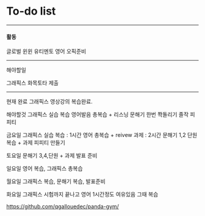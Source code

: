 # To-do list

----------------
#### 활동

글로벌 윈윈
유티멘토
영어 오픽준비

-----

해야할일

그래픽스 화목토타 제출


-----

현재 완료
그래픽스 영상강의 복습완료.

해야할것
그래픽스 실습 복습
영어발음 총복습 + 리스닝
문해기 한번 쫙돌리기
졸작 피피티

금요일 
그래픽스 실습 복습 : 1시간
영어 총복습 + reivew 과제 : 2시간
문해기 1,2 단원 복습 + 과제
피피티 만들기  

토요일 
문해기 3,4,단원 + 과제 
발표 준비

일요일 
영어 복습, 그래픽스 총복습

월요일 
그래픽스 복습, 문해기 복습, 발표준비

화요일 
그래픽스 시험까지 끝나고 영어 1시간정도 여유있음 그때 복습

https://github.com/qgallouedec/panda-gym/